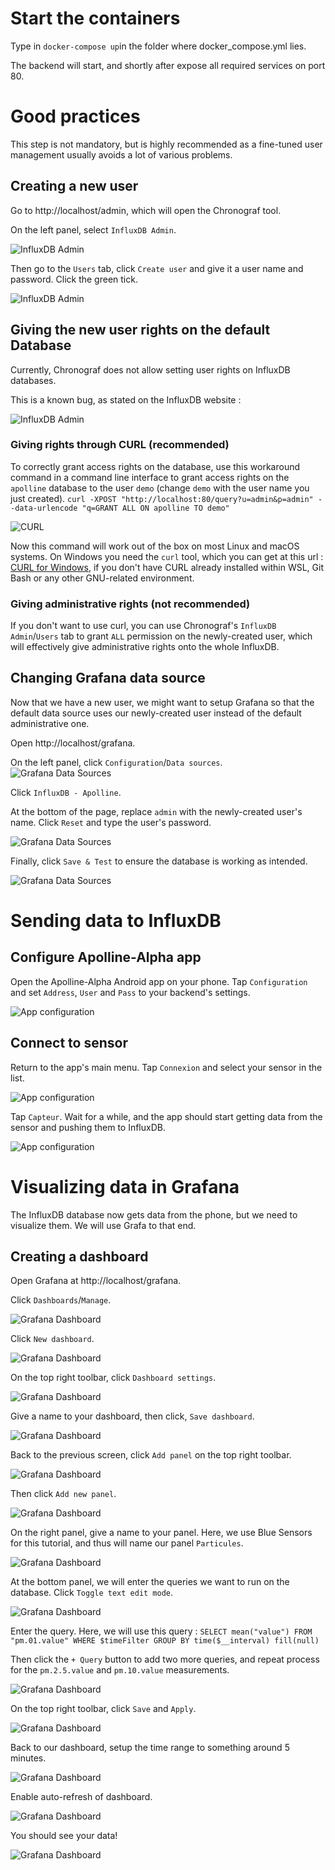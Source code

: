 # Start the containers
Type in `docker-compose up`in the folder where docker_compose.yml lies.

The backend will start, and shortly after expose all required services on port 80.
# Good practices
This step is not mandatory, but is highly recommended as a fine-tuned user management usually avoids a lot of various problems.

## Creating a new user
Go to http://localhost/admin, which will open the Chronograf tool.

On the left panel, select `InfluxDB Admin`. 

![InfluxDB Admin](/howto_resources/gp_useradd_1.png)

Then go to the `Users` tab, click `Create user` and give it a user name and password. Click the green tick.

![InfluxDB Admin](/howto_resources/gp_useradd_2.png)

## Giving the new user rights on the default Database
Currently, Chronograf does not allow setting user rights on InfluxDB databases.

This is a known bug, as stated on the InfluxDB website :

![InfluxDB Admin](/howto_resources/gp_useradd_3.png)

### Giving rights through CURL (recommended)
To correctly grant access rights on the database, use this workaround command in a command line interface to grant access rights on the `apolline` database to the user `demo` (change `demo` with the user name you just created).
`curl -XPOST "http://localhost:80/query?u=admin&p=admin" --data-urlencode "q=GRANT ALL ON apolline TO demo"`

![CURL](/howto_resources/gp_curl_1.png)

Now this command will work out of the box on most Linux and macOS systems. On Windows you need the `curl` tool, which you can get at this url : [CURL for Windows](https://curl.haxx.se/windows/), if you don't have CURL already installed within WSL, Git Bash or any other GNU-related environment.

### Giving administrative rights (not recommended)
If you don't want to use curl, you can use Chronograf's `InfluxDB Admin`/`Users` tab to grant `ALL` permission on the newly-created user, which will effectively give administrative rights onto the whole InfluxDB.

## Changing Grafana data source
Now that we have a new user, we might want to setup Grafana so that the default data source uses our newly-created user instead of the default administrative one.

Open http://localhost/grafana.

On the left panel, click `Configuration`/`Data sources`.
![Grafana Data Sources](/howto_resources/gp_datasource_1.png)

Click `InfluxDB - Apolline`.

At the bottom of the page, replace `admin` with the newly-created user's name. Click `Reset` and type the user's password. 

![Grafana Data Sources](/howto_resources/gp_datasource_2.png)

Finally, click `Save & Test` to ensure the database is working as intended.

![Grafana Data Sources](/howto_resources/gp_datasource_3.png)

# Sending data to InfluxDB
## Configure Apolline-Alpha app
Open the Apolline-Alpha Android app on your phone. Tap `Configuration` and set `Address`, `User` and `Pass` to your backend's settings.

![App configuration](/howto_resources/ca_conf_1.png)

## Connect to sensor
Return to the app's main menu. Tap `Connexion` and select your sensor in the list.

![App configuration](/howto_resources/ca_conf_2.png)

Tap `Capteur`. Wait for a while, and the app should start getting data from the sensor and pushing them to InfluxDB.

![App configuration](/howto_resources/ca_conf_3.png)

# Visualizing data in Grafana
The InfluxDB database now gets data from the phone, but we need to visualize them. We will use Grafa to that end.
## Creating a dashboard
Open Grafana at http://localhost/grafana.

Click `Dashboards`/`Manage`.

![Grafana Dashboard](/howto_resources/vd_dashboard_1.png)

Click `New dashboard`.

![Grafana Dashboard](/howto_resources/vd_dashboard_2.png)

On the top right toolbar, click `Dashboard settings`.

![Grafana Dashboard](/howto_resources/vd_dashboard_3.png)

Give a name to your dashboard, then click, `Save dashboard`.

![Grafana Dashboard](/howto_resources/vd_dashboard_4.png)

Back to the previous screen, click `Add panel` on the top right toolbar.

![Grafana Dashboard](/howto_resources/vd_dashboard_5.png)

Then click `Add new panel`.

![Grafana Dashboard](/howto_resources/vd_dashboard_6.png)

On the right panel, give a name to your panel. Here, we use Blue Sensors for this tutorial, and thus will name our panel `Particules`.

![Grafana Dashboard](/howto_resources/vd_dashboard_7.png)

At the bottom panel, we will enter the queries we want to run on the database. Click `Toggle text edit mode`.

![Grafana Dashboard](/howto_resources/vd_dashboard_8.png)

Enter the query. Here, we will use this query : `SELECT mean("value") FROM "pm.01.value" WHERE $timeFilter GROUP BY time($__interval) fill(null)`

Then click the `+ Query` button to add two more queries, and repeat process for the `pm.2.5.value` and `pm.10.value` measurements.

![Grafana Dashboard](/howto_resources/vd_dashboard_10.png)

On the top right toolbar, click `Save` and `Apply`.

![Grafana Dashboard](/howto_resources/vd_dashboard_11.png)

Back to our dashboard, setup the time range to something around 5 minutes.

![Grafana Dashboard](/howto_resources/vd_dashboard_12.png)

Enable auto-refresh of dashboard.

![Grafana Dashboard](/howto_resources/vd_dashboard_13.png)

You should see your data!

![Grafana Dashboard](/howto_resources/vd_dashboard_14.png)